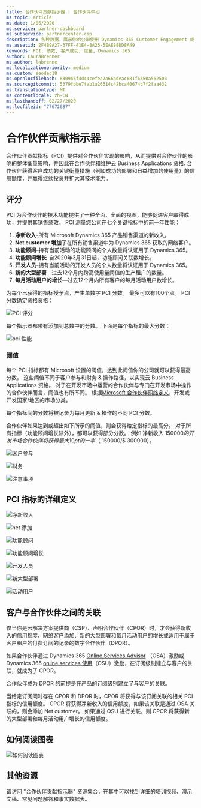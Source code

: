 ```yaml
---
title: 合作伙伴贡献指示器 | 合作伙伴中心
ms.topic: article
ms.date: 1/06/2020
ms.service: partner-dashboard
ms.subservice: partnercenter-csp
description: 各种数据，展示你的公司使用 Dynamics 365 Customer Engagement 或 Dynamics 365 Finance and Operations 后的情况
ms.assetid: 2F4B9A27-37FF-41E4-8A26-5EAE88DD8A49
keywords: PCI, 绩效, 客户成功, 度量, Dynamics 365
author: LauraBrenner
ms.author: labrenne
ms.localizationpriority: medium
ms.custom: seodec18
ms.openlocfilehash: 830965f4d44cefea2a66adeac681f6350a562503
ms.sourcegitcommit: 5379fbbe7fab1a26314c42bca40674c7f2faa432
ms.translationtype: MT
ms.contentlocale: zh-CN
ms.lasthandoff: 02/27/2020
ms.locfileid: "77672687"
---
```

# <a name="partner-contribution-indicators"></a>合作伙伴贡献指示器

合作伙伴贡献指标（PCI）提供对合作伙伴实现的影响，从而提供对合作伙伴的影响的整体衡量影响，并因此在合作伙伴和维护云 Business Applications 资格. 合作伙伴获得客户成功的关键衡量措施（例如成功的部署和日益增加的使用量）的信用额度，并赢得继续投资并扩大其技术能力。

## <a name="scoring"></a>评分

PCI 为合作伙伴的技术功能提供了一种全面、全面的视图，能够促进客户取得成功，并提供其销售绩效。 PCI 测量您公司在七个关键指标中的前一年性能：

1. **净新收入**-所有 Microsoft Dynamics 365 产品销售渠道的新收入。
2. **Net customer 增加**了在所有销售渠道中为 Dynamics 365 获取的网络客户。
3. **功能顾问**–持有当前活动的功能顾问的个人数量将认证用于 Dynamics 365。
4. **功能顾问增长**-自2020年3月31日起，功能顾问关联数增长。
5. **开发人员**-拥有当前活动的开发人员的个人数量将认证用于 Dynamics 365。
6. **新的大型部署**—过去12个月内跨高使用量阈值的生产租户的数量。
7. **每月活动用户的增长**—过去12个月内所有客户的每月活动用户数增长。

为每个已获得的指标授予点，产生单数字 PCI 分数。 最多可以有100个点。 PCI 分数确定资格资格：

![PCI 评分](images/pcinew1.png)

每个指示器都带有添加到总数中的分数。 下面是每个指标的最大分数：

![pci 性能](images/pci/perfnew.png)

### <a name="thresholds"></a>阈值

每个 PCI 指标都有 Microsoft 设置的阈值，达到此阈值你的公司就可以获得最高分数。 这些阈值不同于客户参与和财务 & 操作路径，以实现云 Business Applications 资格。 对于在开发市场中运营的合作伙伴与专门在开发市场中操作的合作伙伴而言，阈值也有所不同。  根据[Microsoft 合作伙伴网络定义](https://assetsprod.microsoft.com/mpn/mpn-developed-and-developing-countries.pdf)，开发或开发国家/地区的市场分类。

每个指标间的分数将被记录为每月更新 & 操作的不同 PCI 分数。

合作伙伴如果达到或超出如下所示的阈值，则会获得给定指标的最高分。 对于所有指标（功能顾问增长除外），都可以获得部分分数。 例如 净新收入 $150000 的开发市场合作伙伴将获得最大 10 pt 的一半（$ 150000/$ 300000）。 

![客户参与](images/pci/custengagethresh.png)

![财务](images/pci/table_2.png
)

![注意事项](images/pci/table_3.png)

## <a name="detailed-definitions-of-pci-metrics"></a>PCI 指标的详细定义

![净新收入](images/pci/netnewrevenue.png)

![net 添加](images/pci/netadds.png)

![功能顾问](images/pci/funcconsult.png)

![功能顾问增长](images/pci/funcgrowth2.png)

![开发人员](images/pci/developers.png) 

![新大型部署](images/pci/largedeploy.png) 

![活动用户](images/pci/activeusers.png)



## <a name="customer-to-partner-association"></a>客户与合作伙伴之间的关联

仅当你是云解决方案提供商（CSP）、声明合作伙伴（CPOR）时，才会获得新收入的信用额度、网络客户添加、新的大型部署和每月活动用户的增长或适用于属于客户租户的付费订阅的记录的数字合作伙伴（DPOR）。

如果合作伙伴通过 Dynamics 365 [Online Services Advisor](https://support.microsoft.com/en-us/help/4501560/online-services-advisor-osa-sell-incentives-faq) （OSA）激励或 Dynamics 365 [online services 使用](https://support.microsoft.com/en-us/help/4489988/online-services-usage-osu-incentives-faq)（OSU）激励，在订阅级别建立与客户的关联，就成为了 CPOR。

合作伙伴成为 DPOR 的前提是在产品的订阅级别建立了与客户的关联。

当给定订阅同时存在 CPOR 和 DPOR 时，CPOR 将获得与该订阅关联的相关 PCI 指标的信用额度。 CPOR 将获得净新收入的信用额度，如果该关联是通过 OSA 关联的，则会添加 Net customer。 如果通过 OSU 进行关联，则 CPOR 将获得新的大型部署和每月活动用户增长的信用额度。 

## <a name="how-to-read-the-charts"></a>如何阅读图表

![如何阅读图表](images/pci/howto.png)

## <a name="additional-resources"></a>其他资源

请访问 "[合作伙伴贡献指示器" 资源集合](https://aka.ms/pcilearn)，在其中可以找到详细的培训视频、演示文稿、常见问题解答和事实数据表。 




